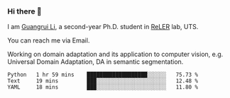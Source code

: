 ### Hi there 👋

<!--
**Solacex/Solacex** is a ✨ _special_ ✨ repository because its `README.md` (this file) appears on your GitHub profile.

Here are some ideas to get you started:

- 🔭 I’m currently working on ...
- 🌱 I’m currently learning ...
- 👯 I’m looking to collaborate on ...
- 🤔 I’m looking for help with ...
- 💬 Ask me about ...
- 📫 How to reach me: ...
- 😄 Pronouns: ...
- ⚡ Fun fact: ...
-->
I am [Guangrui Li](http://www.guangrui.li), a second-year Ph.D. student in [ReLER](http://www.reler.net) lab, UTS.

You can reach me via Email.

Working on domain adaptation and its application to computer vision, e.g. Universal Domain Adaptation, DA in semantic segmentation. 


<!--START_SECTION:waka-->
```text
Python   1 hr 59 mins    ███████████████████░░░░░░   75.73 % 
Text     19 mins         ███░░░░░░░░░░░░░░░░░░░░░░   12.48 % 
YAML     18 mins         ███░░░░░░░░░░░░░░░░░░░░░░   11.80 % 
```
<!--END_SECTION:waka-->

